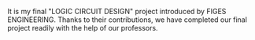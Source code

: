 It is my final "LOGIC CIRCUIT DESIGN" project introduced by FIGES ENGINEERING. Thanks to their contributions, we have completed our final project readily with the help of our professors.
